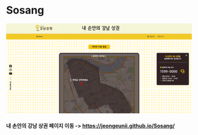 # Sosang

![상권분석 메인 페이지](https://github.com/jeongeunii/Sosang/blob/master/images/상권01_메인.PNG)
 
#### 내 손안의 강남 상권 페이지 이동 -> https://jeongeunii.github.io/Sosang/

